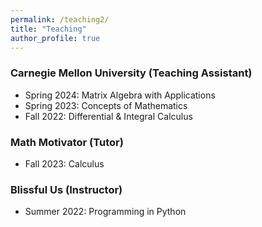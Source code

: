 ```yaml
---
permalink: /teaching2/
title: "Teaching"
author_profile: true
---
```


### Carnegie Mellon University (Teaching Assistant)
* Spring 2024: Matrix Algebra with Applications
* Spring 2023: Concepts of Mathematics
* Fall 2022: Differential & Integral Calculus

### Math Motivator (Tutor)
* Fall 2023: Calculus

### Blissful Us (Instructor)
* Summer 2022: Programming in Python
